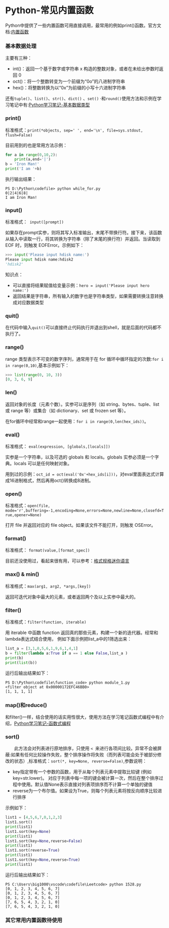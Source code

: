 # Python-常见内置函数
Python中提供了一些内置函数可用直接调用，最常用的例如print()函数。官方文档:[内置函数](https://docs.python.org/zh-cn/3/library/functions.html#int)
### 基本数据处理
主要有三种：
- int()：返回一个基于数字或字符串 x 构造的整数对象，或者在未给出参数时返回 0
- oct()：将一个整数转变为一个前缀为“0o”的八进制字符串
- hex()：将整数转换为以“0x”为前缀的小写十六进制字符串

还有`tuple()`、`list()`、`str()`、`dict()` 、`set()` ·和`round()`使用方法和示例在学习笔记中有:[Python学习笔记-基本数据类型](https://bond-huang.github.io/huang/08-Python/01-Python%E5%9F%BA%E7%A1%80%E5%AD%A6%E4%B9%A0%E7%AC%94%E8%AE%B0/01-Python%E5%AD%A6%E4%B9%A0%E7%AC%94%E8%AE%B0-%E5%9F%BA%E6%9C%AC%E6%95%B0%E6%8D%AE%E7%B1%BB%E5%9E%8B.html)

### print()
标准格式：`print(*objects, sep=' ', end='\n', file=sys.stdout, flush=False)`

目前用到的也是常用方法示例：
```python
for a in range(0,10,2):
    print(a,end='|')
b = 'Iron Man!'
print('I am '+b)
```
执行输出结果：
```shell
PS D:\Python\codefile> python while_for.py
0|2|4|6|8|
I am Iron Man!
```
### input()
标准格式：` input([prompt])`

如果存在prompt实参，则将其写入标准输出，末尾不带换行符。接下来，该函数从输入中读取一行，将其转换为字符串（除了末尾的换行符）并返回。当读取到 EOF 时，则触发 EOFError。示例如下：
```python
>>> input('Please input hdisk name:')
Please input hdisk name:hdisk2
'hdisk2'
```
知识点：
- 可以直接将结果赋值给变量示例：`hero = input('Please input hero name:')`
- 返回结果是字符串，所有输入的数字也是字符串类型，如果需要转换注意转换成对应数据类型

### quit()
在代码中输入`quit()`可以直接终止代码执行并退出到shell，就是后面的代码都不执行了。
### range()
range 类型表示不可变的数字序列，通常用于在 for 循环中循环指定的次数:`for i in range(0,10)`,基本示例如下：
```python
>>> list(range(0, 10, 3))
[0, 3, 6, 9]
```
### len()
返回对象的长度（元素个数）。实参可以是序列（如 string、bytes、tuple、list 或 range 等）或集合（如 dictionary、set 或 frozen set 等）。

在for循环中经常和range一起使用：`for i in range(0,len(hex_ids))`。
### eval()
标准格式： `eval(expression, [globals,[locals]])`

实参是一个字符串，以及可选的 globals 和 locals。globals 实参必须是一个字典。locals 可以是任何映射对象。

用到过的示例：`oct_id = oct(eval('0x'+hex_ids[i]))`，对eval里面表达式计算成16进制格式，然后再用oct()转换成8进制。
### open()
标准格式：`open(file, mode='r',buffering=-1,encoding=None,errors=None,newline=None,closefd=True,opener=None)`

打开 file 并返回对应的 file object。如果该文件不能打开，则触发 OSError。
### format()
标准格式： `format(value,[format_spec])`

目前还没使用过，看起来很有用，可以参考：[格式规格迷你语言](https://docs.python.org/zh-cn/3/library/string.html#formatspec)
### max() & min()
标准格式：`max(arg1, arg2, *args,[key])`

返回可迭代对象中最大的元素，或者返回两个及以上实参中最大的。
###  filter()
标准格式：`filter(function, iterable)`

用 iterable 中函数 function 返回真的那些元素，构建一个新的迭代器。经常和lambda表达式结合使用，
例如下面示例把list_a中的1筛选出来：
```python
list_a = [3,1,0,5,6,1,9,6,1,4,1]
b = filter(lambda a:True if a == 1 else False,list_a )
print(b)
print(list(b))
```
运行后输出结果如下：
```shell
PS D:\Python\codefile\function_code> python module_1.py
<filter object at 0x00000172EFC46BB0>
[1, 1, 1, 1]
```
###  map()和reduce()
和filter()一样，结合使用的话实用性很大，使用方法在学习笔记函数式编程中有介绍，[Python学习笔记-函数式编程](https://bond-huang.github.io/huang/08-Python/01-Python%E5%9F%BA%E7%A1%80%E5%AD%A6%E4%B9%A0%E7%AC%94%E8%AE%B0/11-Python%E5%AD%A6%E4%B9%A0%E7%AC%94%E8%AE%B0-%E5%87%BD%E6%95%B0%E5%BC%8F%E7%BC%96%E7%A8%8B.html?h=filter)

### sort()
&#8195;&#8195;此方法会对列表进行原地排序，只使用 `< `来进行各项间比较。异常不会被屏蔽:如果有任何比较操作失败，整个排序操作将失败（而列表可能会处于被部分修改的状态）,标准格式：`sort(*, key=None, reverse=False)`,参数说明：
- key指定带有一个参数的函数，用于从每个列表元素中提取比较键 (例如 key=str.lower)。 对应于列表中每一项的键会被计算一次，然后在整个排序过程中使用。默认值None表示直接对列表项排序而不计算一个单独的键值
- reverse为一个布尔值。如果设为True，则每个列表元素将按反向顺序比较进行排序

示例如下：
```python
list1 = [4,5,6,7,0,1,2,3]
list1.sort()
print(list1)
list1.sort(key=None)
print(list1)
list1.sort(key=None,reverse=False)
print(list1)
list1.sort(reverse=True)
print(list1)
list1.sort(key=None,reverse=True)
print(list1)
```
运行后输出结果如下：
```shell
PS C:\Users\big1000\vscode\codefile\Leetcode> python 1528.py
[0, 1, 2, 3, 4, 5, 6, 7]
[0, 1, 2, 3, 4, 5, 6, 7]
[0, 1, 2, 3, 4, 5, 6, 7]
[7, 6, 5, 4, 3, 2, 1, 0]
[7, 6, 5, 4, 3, 2, 1, 0]
```
### 其它常用内置函数待使用
